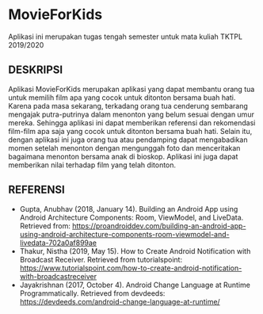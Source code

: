 # MovieForKids
Aplikasi ini merupakan tugas tengah semester untuk mata kuliah TKTPL 2019/2020

## DESKRIPSI

Aplikasi MovieForKids merupakan aplikasi yang dapat membantu orang tua untuk memilih film apa yang cocok untuk ditonton bersama buah hati. Karena pada masa sekarang, terkadang orang tua cenderung sembarang mengajak putra-putrinya dalam menonton yang belum sesuai dengan umur mereka. Sehingga aplikasi ini dapat memberikan referensi dan rekomendasi film-film apa saja yang cocok untuk ditonton bersama buah hati. Selain itu, dengan aplikasi ini juga orang tua atau pendamping dapat mengabadikan momen setelah menonton dengan mengunggah foto dan menceritakan bagaimana menonton bersama anak di bioskop. Aplikasi ini juga dapat memberikan nilai terhadap film yang telah ditonton.

## REFERENSI

- Gupta, Anubhav (2018, January 14). Building an Android App using Android Architecture Components: Room, ViewModel, and LiveData. Retrieved from: https://proandroiddev.com/building-an-android-app-using-android-architecture-components-room-viewmodel-and-livedata-702a0af899ae
- Thakur, Nistha (2019, May 15). How to Create Android Notification with Broadcast Receiver. Retrieved from tutorialspoint: https://www.tutorialspoint.com/how-to-create-android-notification-with-broadcastreceiver
- Jayakrishnan (2017, October 4). Android Change Language at  Runtime Programmatically. Retrieved from devdeeds: https://devdeeds.com/android-change-language-at-runtime/
